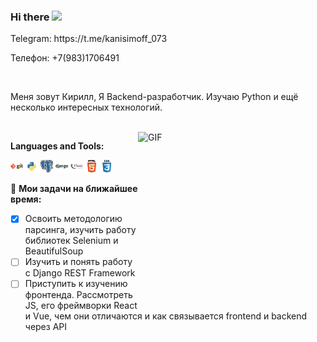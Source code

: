 ### Hi there <img src="https://media.giphy.com/media/hvRJCLFzcasrR4ia7z/giphy.gif" width="25px">

<p>Telegram: https://t.me/kanisimoff_073</p>
<p>Телефон: +7(983)1706491</p>

<br />

Меня зовут Кирилл, Я Backend-разработчик. Изучаю Python и ещё несколько интересных технологий.

<br />

<img align="right" alt="GIF" src="https://codism.io/wp-content/uploads/2019/11/Python-011.png" width="300" height="280" />
  
**Languages and Tools:**  

<code><img height="20" src="https://raw.githubusercontent.com/github/explore/80688e429a7d4ef2fca1e82350fe8e3517d3494d/topics/git/git.png"></code>
<code><img height="20" src="https://raw.githubusercontent.com/github/explore/80688e429a7d4ef2fca1e82350fe8e3517d3494d/topics/python/python.png"></code>
<code><img height="20" src="https://raw.githubusercontent.com/github/explore/80688e429a7d4ef2fca1e82350fe8e3517d3494d/topics/postgresql/postgresql.png"></code>
<code><img height="20" src="https://raw.githubusercontent.com/github/explore/80688e429a7d4ef2fca1e82350fe8e3517d3494d/topics/django/django.png"></code>
<code><img height="20" src="https://raw.githubusercontent.com/github/explore/80688e429a7d4ef2fca1e82350fe8e3517d3494d/topics/flask/flask.png"></code>
<code><img height="20" src="https://raw.githubusercontent.com/github/explore/80688e429a7d4ef2fca1e82350fe8e3517d3494d/topics/html/html.png"></code>
<code><img height="20" src="https://raw.githubusercontent.com/github/explore/80688e429a7d4ef2fca1e82350fe8e3517d3494d/topics/css/css.png"></code>

🚧 **Мои задачи на ближайшее время:**
<!-- TODO-IST:START -->
* [x] Освоить методологию парсинга, изучить работу библиотек Selenium и BeautifulSoup
* [ ] Изучить и понять работу с Django REST Framework
* [ ] Приступить к изучению фронтенда. Рассмотреть JS, его фреймворки React и Vue, чем они отличаются и как связывается frontend и backend через API
<!-- TODO-IST:END -->


